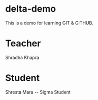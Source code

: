 # delta-demo
This is a demo for learning GIT & GITHUB.


# Teacher 
Shradha Khapra

# Student
Shresta Mara -- Sigma Student
